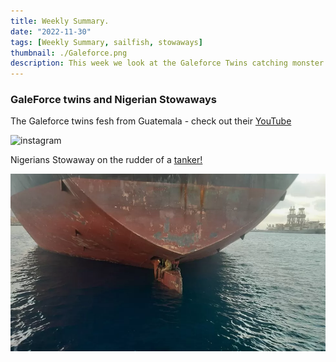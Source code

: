 ```yaml
---
title: Weekly Summary.
date: "2022-11-30"
tags: [Weekly Summary, sailfish, stowaways]
thumbnail: ./Galeforce.png
description: This week we look at the Galeforce Twins catching monster Sailfish and Nigerian stoaways travelling across the ocean on board a tanker's rudder!
---
```


### GaleForce twins and Nigerian Stowaways

The Galeforce twins fesh from Guatemala - check out their [YouTube](https://www.youtube.com/watch?v=x9Cq9Yc28Yg)

![instagram](Clgpxm8AP6X)

Nigerians Stowaway on the rudder of a [tanker!](https://www.bbc.co.uk/news/world-europe-63791372)

![Nigerians sat on a rudder!](./Nigerian.jpg)

<!-- ![Don't stop](./ian-dooley-298771-unsplash-1.jpg) -->

<!-- ![Don't stop](./ian-dooley-298780-unsplash-1.jpg) -->

